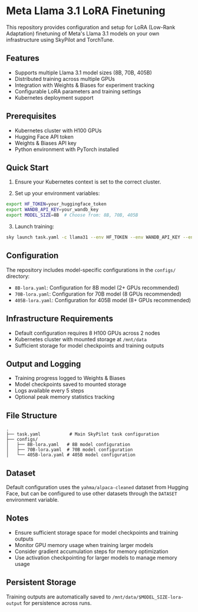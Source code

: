 
# Meta Llama 3.1 LoRA Finetuning

This repository provides configuration and setup for LoRA (Low-Rank Adaptation) finetuning of Meta's Llama 3.1 models on your own infrastructure using SkyPilot and TorchTune.

## Features

- Supports multiple Llama 3.1 model sizes (8B, 70B, 405B)
- Distributed training across multiple GPUs
- Integration with Weights & Biases for experiment tracking
- Configurable LoRA parameters and training settings
- Kubernetes deployment support

## Prerequisites

- Kubernetes cluster with H100 GPUs
- Hugging Face API token
- Weights & Biases API key
- Python environment with PyTorch installed

## Quick Start

1. Ensure your Kubernetes context is set to the correct cluster.

2. Set up your environment variables:
```bash
export HF_TOKEN=your_huggingface_token
export WANDB_API_KEY=your_wandb_key
export MODEL_SIZE=8B  # Choose from: 8B, 70B, 405B
```

3. Launch training:
```bash
sky launch task.yaml -c llama31 --env HF_TOKEN --env WANDB_API_KEY --env MODEL_SIZE
```

## Configuration

The repository includes model-specific configurations in the `configs/` directory:

- `8B-lora.yaml`: Configuration for 8B model (2+ GPUs recommended)
- `70B-lora.yaml`: Configuration for 70B model (8 GPUs recommended)
- `405B-lora.yaml`: Configuration for 405B model (8+ GPUs recommended)


## Infrastructure Requirements

- Default configuration requires 8 H100 GPUs across 2 nodes
- Kubernetes cluster with mounted storage at `/mnt/data`
- Sufficient storage for model checkpoints and training outputs

## Output and Logging

- Training progress logged to Weights & Biases
- Model checkpoints saved to mounted storage
- Logs available every 5 steps
- Optional peak memory statistics tracking

## File Structure

```
.
├── task.yaml           # Main SkyPilot task configuration
├── configs/
│   ├── 8B-lora.yaml   # 8B model configuration
│   ├── 70B-lora.yaml  # 70B model configuration
│   └── 405B-lora.yaml # 405B model configuration
```

## Dataset

Default configuration uses the `yahma/alpaca-cleaned` dataset from Hugging Face, but can be configured to use other datasets through the `DATASET` environment variable.

## Notes

- Ensure sufficient storage space for model checkpoints and training outputs
- Monitor GPU memory usage when training larger models
- Consider gradient accumulation steps for memory optimization
- Use activation checkpointing for larger models to manage memory usage

## Persistent Storage

Training outputs are automatically saved to `/mnt/data/$MODEL_SIZE-lora-output` for persistence across runs.
